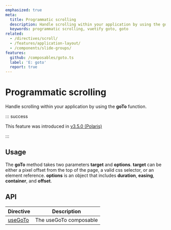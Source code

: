 ```yaml
---
emphasized: true
meta:
  title: Programmatic scrolling
  description: Handle scrolling within your application by using the goTo function
  keywords: programmatic scrolling, vuetify goto, goto
related:
  - /directives/scroll/
  - /features/application-layout/
  - /components/slide-groups/
features:
  github: /composables/goto.ts
  label: 'E: goto'
  report: true
---
```


# Programmatic scrolling

Handle scrolling within your application by using the **goTo** function.

<page-features />

<entry />

::: success

This feature was introduced in [v3.5.0 (Polaris)](/getting-started/release-notes/?version=v3.5.0)

:::

## Usage

The **goTo** method takes two parameters **target** and **options**. **target** can be either a pixel offset from the top of the page, a valid css selector, or an element reference. **options** is an object that includes **duration**, **easing**, **container**, and **offset**.

<example file="scroll/usage" />

## API

| Directive | Description |
| - | - |
| [useGoTo](/api/use-go-to/) | The useGoTo composable |

<api-inline hide-links />

<!--## Use with router

The **goTo** function can be individually imported and invoked anywhere. This is particularly useful when hooking up to [vue-router](https://router.vuejs.org/).

```js { resource="src/router.js" }
import Router from 'vue-router'
import goTo from 'vuetify/lib/services/goto'

export default new Router({
  scrollBehavior: (to, from, savedPosition) => {
    let scrollTo = 0

    if (to.hash) {
      scrollTo = to.hash
    } else if (savedPosition) {
      scrollTo = savedPosition.y
    }

    return goTo(scrollTo)
  },
  routes: [
    //
  ],
})
``` -->
